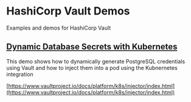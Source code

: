 # HashiCorp Vault Demos

Examples and demos for HashiCorp Vault

## [Dynamic Database Secrets with Kubernetes](./dynamic-secrets-k8s/)

This demo shows how to dynamically generate PostgreSQL credentials using Vault and how to inject them into a pod using the Kubnernetes integration

[https://www.vaultproject.io/docs/platform/k8s/injector/index.html](https://www.vaultproject.io/docs/platform/k8s/injector/index.html)